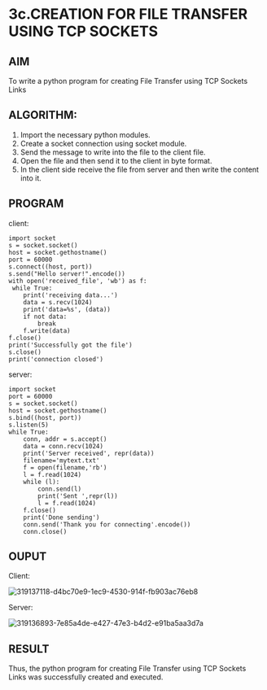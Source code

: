 # 3c.CREATION FOR FILE TRANSFER USING TCP SOCKETS
## AIM
To write a python program for creating File Transfer using TCP Sockets Links
## ALGORITHM:
1. Import the necessary python modules.
2. Create a socket connection using socket module.
3. Send the message to write into the file to the client file.
4. Open the file and then send it to the client in byte format.
5. In the client side receive the file from server and then write the content into it.
## PROGRAM
client:
```
import socket
s = socket.socket()
host = socket.gethostname()
port = 60000
s.connect((host, port))
s.send("Hello server!".encode())
with open('received_file', 'wb') as f:
 while True:
    print('receiving data...')
    data = s.recv(1024)
    print('data=%s', (data))
    if not data:
        break
    f.write(data)
f.close()
print('Successfully got the file')
s.close()
print('connection closed')
```
server:
```
import socket 
port = 60000 
s = socket.socket() 
host = socket.gethostname() 
s.bind((host, port)) 
s.listen(5) 
while True:
    conn, addr = s.accept() 
    data = conn.recv(1024)
    print('Server received', repr(data))
    filename='mytext.txt'
    f = open(filename,'rb')
    l = f.read(1024)
    while (l):
        conn.send(l)
        print('Sent ',repr(l))
        l = f.read(1024)
    f.close()
    print('Done sending')
    conn.send('Thank you for connecting'.encode())
    conn.close()
```

## OUPUT

Client:

![319137118-d4bc70e9-1ec9-4530-914f-fb903ac76eb8](https://github.com/Prasanavausdevan/3c.FILE_TRANSFER_USING_TCP_SOCKETS/assets/144870579/cc63add3-1c25-4bc2-9d9c-9257209a7c03)

Server:

![319136893-7e85a4de-e427-47e3-b4d2-e91ba5aa3d7a](https://github.com/Prasanavausdevan/3c.FILE_TRANSFER_USING_TCP_SOCKETS/assets/144870579/6851caee-2b57-4de2-beb3-3f8ae65daa19)

## RESULT
Thus, the python program for creating File Transfer using TCP Sockets Links was 
successfully created and executed.
